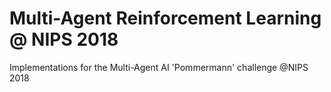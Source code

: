 # Multi-Agent Reinforcement Learning @ NIPS 2018
Implementations for the Multi-Agent AI 'Pommermann' challenge @NIPS 2018
